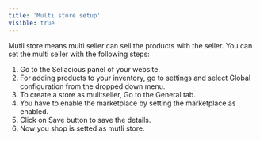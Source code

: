 ```yaml
---
title: 'Multi store setup'
visible: true
---
```


Mutli store means multi seller can sell the products with the seller.
You can set the multi seller with the following steps:

1. Go to the Sellacious panel of your website.
2. For adding products to your inventory, go to settings and select Global configuration from the dropped down menu.
3. To create a store as mulitseller, Go to the General tab.
4. You have to enable the marketplace by setting the marketplace as enabled.
5. Click on Save button to save the details.
6. Now you shop is setted as mutli store.